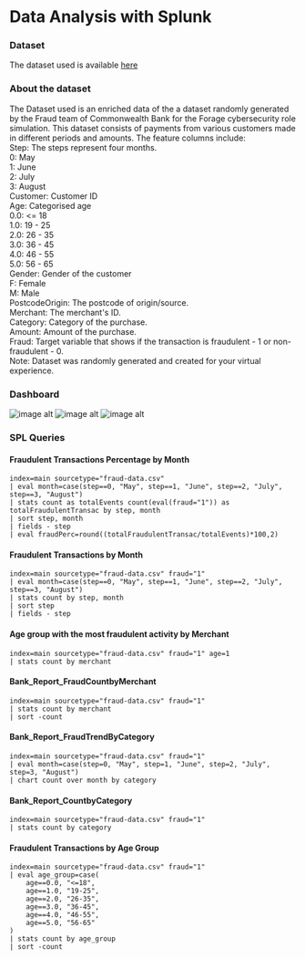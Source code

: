 # Data Analysis with Splunk

### Dataset
The dataset used is available [here](./data/fraud_data.csv)
### About the dataset
The Dataset used is an enriched data of the a dataset randomly generated  by the Fraud team of Commonwealth Bank for the Forage cybersecurity role simulation. This dataset consists of payments from various customers made in different periods and amounts. The feature columns include:  
Step: The steps represent four months.  
0: May  
1: June  
2: July  
3: August    
Customer: Customer ID  
Age: Categorised age  
0.0: <= 18  
1.0: 19 - 25  
2.0: 26 - 35  
3.0: 36 - 45  
4.0: 46 - 55  
5.0: 56 - 65  
Gender: Gender of the customer  
F: Female  
M: Male  
PostcodeOrigin: The postcode of origin/source.  
Merchant: The merchant's ID.   
Category: Category of the purchase.   
Amount: Amount of the purchase.  
Fraud: Target variable that shows if the transaction is fraudulent - 1 or non-fraudulent - 0.  
Note: Dataset was randomly generated and created for your virtual experience.  



### Dashboard

![image alt](https://github.com/KossiSerge/Splunk-for-Bank-Data-Visualization/blob/main/data/Dsh1.png?raw=true)
![image alt](https://github.com/KossiSerge/Splunk-for-Bank-Data-Visualization/blob/main/data/Dsh2.png?raw=true)
![image alt](https://github.com/KossiSerge/Splunk-for-Bank-Data-Visualization/blob/main/data/Dsh3.png?raw=true)


### SPL Queries


#### Fraudulent Transactions Percentage by Month


```spl
index=main sourcetype="fraud-data.csv"
| eval month=case(step==0, "May", step==1, "June", step==2, "July", step==3, "August")
| stats count as totalEvents count(eval(fraud="1")) as totalFraudulentTransac by step, month
| sort step, month
| fields - step
| eval fraudPerc=round((totalFraudulentTransac/totalEvents)*100,2)
```

#### Fraudulent Transactions by Month

```spl
index=main sourcetype="fraud-data.csv" fraud="1"
| eval month=case(step==0, "May", step==1, "June", step==2, "July", step==3, "August")
| stats count by step, month
| sort step
| fields - step
```

#### Age group with the most fraudulent activity by Merchant

```spl
index=main sourcetype="fraud-data.csv" fraud="1" age=1
| stats count by merchant
```

#### Bank_Report_FraudCountbyMerchant

```spl
index=main sourcetype="fraud-data.csv" fraud="1"
| stats count by merchant
| sort -count
```

#### Bank_Report_FraudTrendByCategory

```spl
index=main sourcetype="fraud-data.csv" fraud="1"
| eval month=case(step=0, "May", step=1, "June", step=2, "July", step=3, "August")
| chart count over month by category
```

#### Bank_Report_CountbyCategory

```spl
index=main sourcetype="fraud-data.csv" fraud="1"
| stats count by category
```

#### Fraudulent Transactions by Age Group

```spl
index=main sourcetype="fraud-data.csv" fraud="1"
| eval age_group=case(
    age==0.0, "<=18",
    age==1.0, "19-25",
    age==2.0, "26-35",
    age==3.0, "36-45",
    age==4.0, "46-55",
    age==5.0, "56-65"
) 
| stats count by age_group
| sort -count
```
